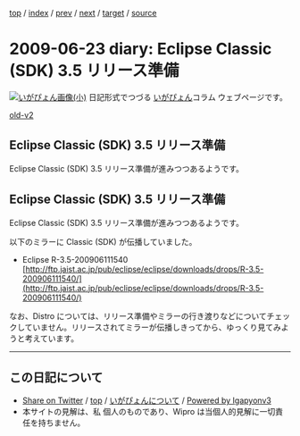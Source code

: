 [top](../index.html) 
 / [index](index.html) 
 / [prev](ig090609.html) 
 / [next](ig090627.html) 
 / [target](https://igapyon.github.io/diary/2009/ig090623.html) 
 / [source](https://github.com/igapyon/diary/blob/master/2009/ig090623.src.md) 

2009-06-23 diary: Eclipse Classic (SDK) 3.5 リリース準備
=====================================================================================================
[![いがぴょん画像(小)](https://igapyon.github.io/diary/images/iga200306s.jpg "いがぴょん")](https://igapyon.github.io/diary/memo/memoigapyon.html) 日記形式でつづる [いがぴょん](https://igapyon.github.io/diary/memo/memoigapyon.html)コラム ウェブページです。

[old-v2](ig090623-orig.html)

## Eclipse Classic (SDK) 3.5 リリース準備

Eclipse Classic (SDK) 3.5 リリース準備が進みつつあるようです。


## Eclipse Classic (SDK) 3.5 リリース準備

Eclipse Classic (SDK) 3.5 リリース準備が進みつつあるようです。

以下のミラーに Classic (SDK) が伝播していました。

* Eclipse R-3.5-200906111540
  [http://ftp.jaist.ac.jp/pub/eclipse/eclipse/downloads/drops/R-3.5-200906111540/](http://ftp.jaist.ac.jp/pub/eclipse/eclipse/downloads/drops/R-3.5-200906111540/)

なお、Distro については、リリース準備やミラーの行き渡りなどについてチェックしていません。リリースされてミラーが伝播しきってから、ゆっくり見てみようと考えています。


----------------------------------------------------------------------------------------------------

## この日記について

* [Share on Twitter](https://twitter.com/intent/tweet?hashtags=igapyon%2Cdiary%2C%E3%81%84%E3%81%8C%E3%81%B4%E3%82%87%E3%82%93&text=Eclipse+Classic+%28SDK%29+3.5+%E3%83%AA%E3%83%AA%E3%83%BC%E3%82%B9%E6%BA%96%E5%82%99&url=https%3A%2F%2Figapyon.github.io%2Fdiary%2F2009%2Fig090623.html) / [top](../index.html) / [いがぴょんについて](https://igapyon.github.io/diary/memo/memoigapyon.html) / [Powered by Igapyonv3](https://github.com/igapyon/igapyonv3)
* 本サイトの見解は、私 個人のものであり、Wipro は当個人的見解に一切責任を持ちません。 
